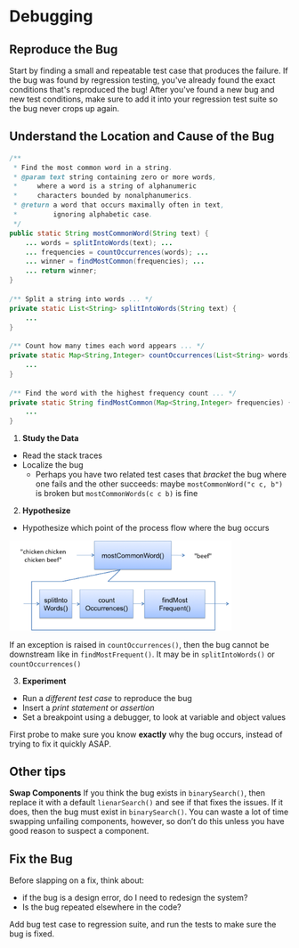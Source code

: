 # Debugging

## Reproduce the Bug

Start by finding a small and repeatable test case that produces the failure. If the bug was found by regression testing, you've already found the exact conditions that's reproduced the bug! After you've found a new bug and new test conditions, make sure to add it into your regression test suite so the bug never crops up again.

## Understand the Location and Cause of the Bug

```java
/**
 * Find the most common word in a string.
 * @param text string containing zero or more words, 
 *     where a word is a string of alphanumeric 
 *     characters bounded by nonalphanumerics.
 * @return a word that occurs maximally often in text, 
 *         ignoring alphabetic case.
 */
public static String mostCommonWord(String text) {
    ... words = splitIntoWords(text); ...
    ... frequencies = countOccurrences(words); ...
    ... winner = findMostCommon(frequencies); ...
    ... return winner;
}

/** Split a string into words ... */
private static List<String> splitIntoWords(String text) {
    ...
}

/** Count how many times each word appears ... */
private static Map<String,Integer> countOccurrences(List<String> words) {
    ...
}

/** Find the word with the highest frequency count ... */
private static String findMostCommon(Map<String,Integer> frequencies) {
    ...
}
```

1. **Study the Data**
- Read the stack traces
- Localize the bug
  - Perhaps you have two related test cases that *bracket* the bug where one fails and the other succeeds: maybe `mostCommonWord("c c, b")` is broken but `mostCommonWords(c c b)` is fine

2. **Hypothesize**
- Hypothesize which point of the process flow where the bug occurs

<img src="image.png" width=400>

If an exception is raised in `countOccurrences()`, then the bug cannot be downstream like in `findMostFrequent()`. It may be in `splitIntoWords()` or `countOccurrences()`

3. **Experiment**

- Run a *different test case* to reproduce the bug
- Insert a *print statement* or *assertion*
- Set a breakpoint using a debugger, to look at variable and object values

First probe to make sure you know **exactly** why the bug occurs, instead of trying to fix it quickly ASAP.

## Other tips

**Swap Components** If you think the bug exists in `binarySearch()`, then replace it with a default `lienarSearch()` and see if that fixes the issues. If it does, then the bug must exist in `binarySearch()`. You can waste a lot of time swapping unfailing components, however, so don’t do this unless you have good reason to suspect a component.

## Fix the Bug

Before slapping on a fix, think about:
- if the bug is a design error, do I need to redesign the system?
- Is the bug repeated elsewhere in the code?

Add bug test case to regression suite, and run the tests to make sure the bug is fixed.